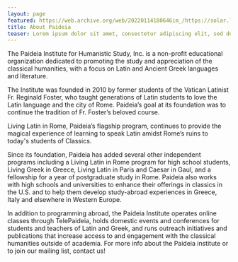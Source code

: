 ```yaml
---
layout: page
featured: https://web.archive.org/web/20220114180646im_/https://solar.lowtechmagazine.com/dithers/solar-powered-server-detail-2.png
title: About Paideia 
teaser: Lorem ipsum dolor sit amet, consectetur adipiscing elit, sed do eiusmod tempor incididunt ut labore et dolore magna aliqua. Ut enim ad minim veniam, quis nostru
---
```


The Paideia Institute for Humanistic Study, Inc. is a non-profit educational organization dedicated to promoting the study and appreciation of the classical humanities, with a focus on Latin and Ancient Greek languages and literature.

The Institute was founded in 2010 by former students of the Vatican Latinist Fr. Reginald Foster, who taught generations of Latin students to love the Latin language and the city of Rome.  Paideia’s goal at its foundation was to continue the tradition of Fr. Foster’s beloved course. 

Living Latin in Rome, Paideia’s flagship program, continues to provide the magical experience of learning to speak Latin amidst Rome’s ruins to today's students of Classics.

Since its foundation, Paideia has added several other independent programs including a Living Latin in Rome program for high school students, Living Greek in Greece, Living Latin in Paris and Caesar in Gaul, and a fellowship for a year of postgraduate study in Rome. Paideia also works with high schools and universities to enhance their offerings in classics in the U.S. and to help them develop study-abroad experiences in Greece, Italy and elsewhere in Western Europe.

In addition to programming abroad, the Paideia Institute operates online classes through TelePaideia, holds domestic events and conferences for students and teachers of Latin and Greek, and runs outreach initiatives and publications that increase access to and engagement with the classical humanities outside of academia. For more info about the Paideia institute or to join our mailing list, contact us!
